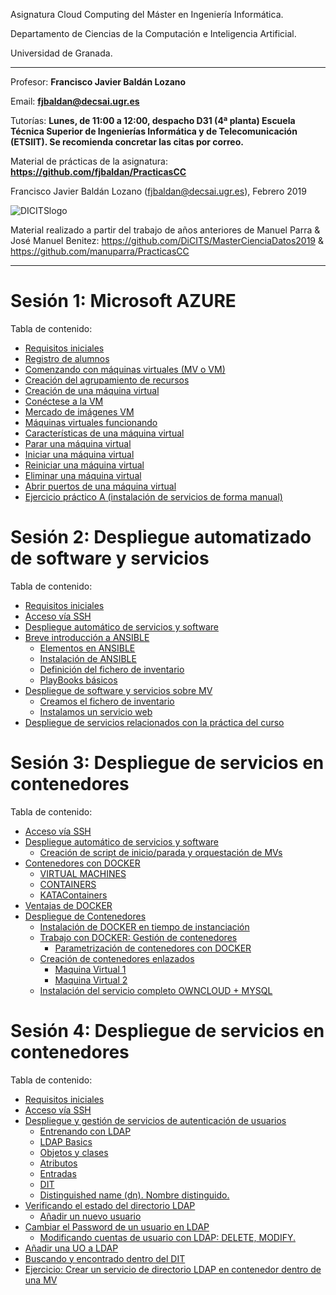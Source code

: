 Asignatura Cloud Computing del Máster en Ingeniería Informática. 

Departamento de Ciencias de la Computación e Inteligencia Artificial.

Universidad de Granada.

<HR>

Profesor: **Francisco Javier Baldán Lozano**

Email: **fjbaldan@decsai.ugr.es**

Tutorías: **Lunes, de 11:00 a 12:00, despacho D31 (4ª planta) Escuela Técnica Superior de Ingenierías Informática y de Telecomunicación (ETSIIT). Se recomienda concretar las citas por correo.**

Material de prácticas de la asignatura: **https://github.com/fjbaldan/PracticasCC**

Francisco Javier Baldán Lozano (fjbaldan@decsai.ugr.es), Febrero 2019

![DICITSlogo](http://sci2s.ugr.es/dicits/images/dicits.png)

Material realizado a partir del trabajo de años anteriores de Manuel Parra & José Manuel Benitez: https://github.com/DiCITS/MasterCienciaDatos2019 & https://github.com/manuparra/PracticasCC

<HR>

# Sesión 1: Microsoft AZURE

Tabla de contenido:

  * [Requisitos iniciales](./sesion1/README.md#requisitos-iniciales)
  * [Registro de alumnos](./sesion1/README.md#registro-de-alumnos)
  * [Comenzando con máquinas virtuales (MV o VM)](./sesion1/README.md#comenzando-con-máquinas-virtuales-MV-o-VM)
  * [Creación del agrupamiento de recursos](./sesion1/README.md#creación-del-agrupamiento-de-recursos)
  * [Creación de una máquina virtual](./sesion1/README.md#creación-de-una-máquina-virtual)
  * [Conéctese a la VM](./sesion1/README.md#conéctese-a-la-vm)
  * [Mercado de imágenes VM](./sesion1/README.md#mercado-de-imágenes-VM)
  * [Máquinas virtuales funcionando](./sesion1/README.md#máquinas-viruales-funcionando)
  * [Características de una máquina virtual](./sesion1/README.md#características-de-una-máquina-virtual)
  * [Parar una máquina virtual](./sesion1/README.md#parar-una-máquina-virtual)
  * [Iniciar una máquina virtual](./sesion1/README.md#iniciar-una-máquina-virtual)
  * [Reiniciar una máquina virtual](./sesion1/README.md#reiniciar-una-máquina-virtual)
  * [Eliminar una máquina virtual](./sesion1/README.md#eliminar-una-máquina-virtual)
  * [Abrir puertos de una máquina virtual](./sesion1/README.md#abrir-puertos-de-una-máquina-virtual)
  * [Ejercicio práctico A (instalación de servicios de forma manual)](./sesion1/README.md#ejercicio-práctico-a-instalación-de-servicios-de-forma-manual)
  
# Sesión 2: Despliegue automatizado de software y servicios 

Tabla de contenido:

  * [Requisitos iniciales](./sesion2/README.md#requisitos-iniciales)
  * [Acceso vía SSH](./sesion2/README.md#acceso-vía-ssh)
  * [Despliegue automático de servicios y software](./sesion2/README.md#despliegue-automático-de-servicios-y-software)
  * [Breve introducción a ANSIBLE](./sesion2/README.md#breve-introducción-a-ansible)
    + [Elementos en ANSIBLE](./sesion2/README.md#elementos-en-ansible)
    + [Instalación de ANSIBLE](./sesion2/README.md#instalación-de-ansible)
    + [Definición del fichero de inventario](./sesion2/README.md#definición-del-fichero-de-inventario)
    + [PlayBooks básicos](./sesion2/README.md#playbooks-básicos)
  * [Despliegue de software y servicios sobre MV](./sesion2/README.md#despliegue-de-software-y-servicios-sobre-mv)
    + [Creamos el fichero de inventario](./sesion2/README.md#creamos-el-fichero-de-inventario)
    + [Instalamos un servicio web](./sesion2/README.md#instalamos-un-servicio-web)
  * [Despliegue de servicios relacionados con la práctica del curso](./sesion2/README.md#despliegue-de-servicios-relacionados-con-la-práctica-del-curso)

# Sesión 3: Despliegue de servicios en contenedores

Tabla de contenido:

  * [Acceso vía SSH](./sesion3/README.md#acceso-vía-ssh)
  * [Despliegue automático de servicios y software](./sesion3/README.md#despliegue-automático-de-servicios-y-software)
    + [Creación de script de inicio/parada y orquestación de MVs](./sesion3/README.md#creación-de-script-de-inicioparada-y-orquestación-de-mvs)
  * [Contenedores con DOCKER](./sesion3/README.md#contenedores-con-docker)
    + [VIRTUAL MACHINES](./sesion3/README.md#virtual-machines)
    + [CONTAINERS](./sesion3/README.md#containers)
    + [KATAContainers](./sesion3/README.md#katacontainers)
  * [Ventajas de DOCKER](./sesion3/README.md#ventajas-de-docker)
  * [Despliegue de Contenedores](./sesion3/README.md#despliegue-de-contenedores)
    + [Instalación de DOCKER en tiempo de instanciación](./sesion3/README.md#instalación-de-docker-en-tiempo-de-instanciación)
    + [Trabajo con DOCKER: Gestión de contenedores](./sesion3/README.md#trabajo-con-docker-gestión-de-contenedores)
      - [Parametrización de contenedores con DOCKER](./sesion3/README.md#parametrización-de-contenedores-con-docker)
    + [Creación de contenedores enlazados](./sesion3/README.md#creación-de-contenedores-enlazados)
      - [Maquina Virtual 1](./sesion3/README.md#maquina-virtual-1)
      - [Maquina Virtual 2](./sesion3/README.md#maquina-virtual-2)
    + [Instalación del servicio completo OWNCLOUD + MYSQL](./sesion3/README.md#instalación-del-servicio-completo-owncloud--mysql)


# Sesión 4: Despliegue de servicios en contenedores

Tabla de contenido:

  * [Requisitos iniciales](./sesion4/README.md#requisitos-iniciales)
  * [Acceso vía SSH](./sesion4/README.md#acceso-vía-ssh)
  * [Despliegue y gestión de servicios de autenticación de usuarios](./sesion4/README.md#despliegue-y-gestión-de-servicios-de-autenticación-de-usuarios)
    + [Entrenando con LDAP](./sesion4/README.md#entrenando-con-ldap)
    + [LDAP Basics](./sesion4/README.md#ldap-basics)
    + [Objetos y clases](./sesion4/README.md#objetos-y-clases)
    + [Atributos](./sesion4/README.md#atributos)
    + [Entradas](./sesion4/README.md#entradas)
    + [DIT](./sesion4/README.md#dit)
    + [Distinguished name (dn). Nombre distinguido.](./sesion4/README.md#distinguished-name-dn-nombre-distinguido)
  * [Verificando el estado del directorio LDAP](./sesion4/README.md#verificando-el-estado-del-directorio-ldap)
    + [Añadir un nuevo usuario](./sesion4/README.md#a-adir-un-nuevo-usuario)
  * [Cambiar el Password de un usuario en LDAP](./sesion4/README.md#cambiar-el-password-de-un-usuario-en-ldap)
    + [Modificando cuentas de usuario con LDAP: DELETE, MODIFY.](./sesion4/README.md#modificando-cuentas-de-usuario-con-ldap-delete-modify)
  * [Añadir una UO a LDAP](./sesion4/README.md#añadir-una-uo-a-ldap)
  * [Buscando y encontrado dentro del DIT](./sesion4/README.md#buscando-y-encontrado-dentro-del-dit)
  * [Ejercicio: Crear un servicio de directorio LDAP en contenedor dentro de una MV](./sesion4/README.md#ejercicio-crear-un-servicio-de-directorio-ldap-en-contendor-dentro-de-una-mv)




